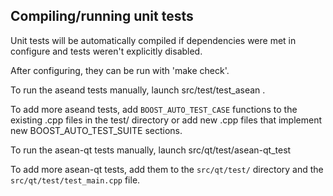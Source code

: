 Compiling/running unit tests
------------------------------------

Unit tests will be automatically compiled if dependencies were met in configure
and tests weren't explicitly disabled.

After configuring, they can be run with 'make check'.

To run the aseand tests manually, launch src/test/test_asean .

To add more aseand tests, add `BOOST_AUTO_TEST_CASE` functions to the existing
.cpp files in the test/ directory or add new .cpp files that
implement new BOOST_AUTO_TEST_SUITE sections.

To run the asean-qt tests manually, launch src/qt/test/asean-qt_test

To add more asean-qt tests, add them to the `src/qt/test/` directory and
the `src/qt/test/test_main.cpp` file.
